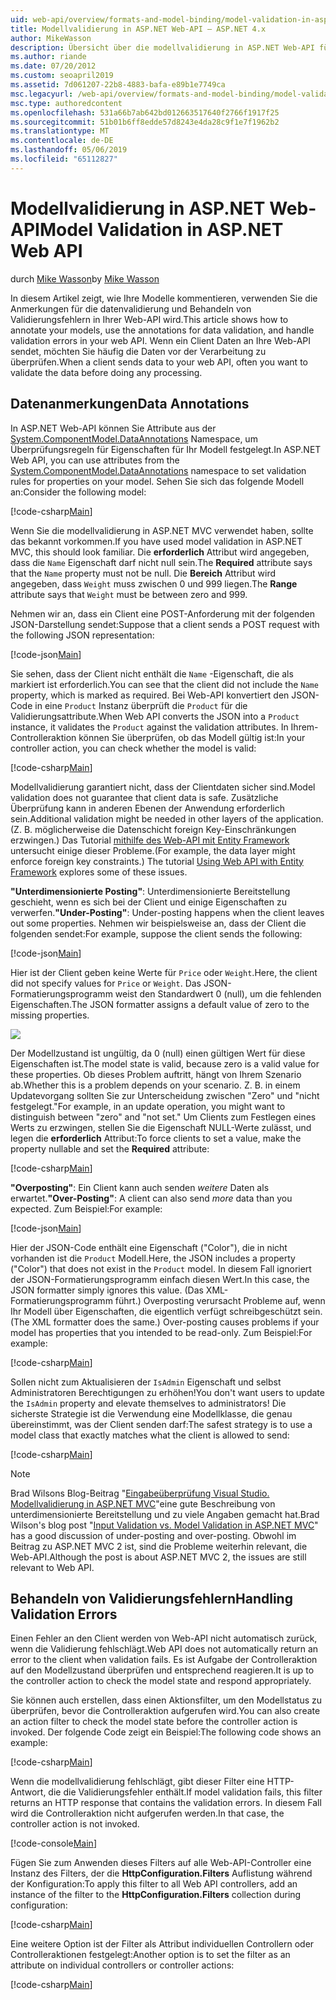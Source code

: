 ```yaml
---
uid: web-api/overview/formats-and-model-binding/model-validation-in-aspnet-web-api
title: Modellvalidierung in ASP.NET Web-API – ASP.NET 4.x
author: MikeWasson
description: Übersicht über die modellvalidierung in ASP.NET Web-API für ASP.NET 4.x.
ms.author: riande
ms.date: 07/20/2012
ms.custom: seoapril2019
ms.assetid: 7d061207-22b8-4883-bafa-e89b1e7749ca
msc.legacyurl: /web-api/overview/formats-and-model-binding/model-validation-in-aspnet-web-api
msc.type: authoredcontent
ms.openlocfilehash: 531a66b7ab642bd012663517640f2766f1917f25
ms.sourcegitcommit: 51b01b6ff8edde57d8243e4da28c9f1e7f1962b2
ms.translationtype: MT
ms.contentlocale: de-DE
ms.lasthandoff: 05/06/2019
ms.locfileid: "65112827"
---
```

# <a name="model-validation-in-aspnet-web-api"></a><span data-ttu-id="11403-103">Modellvalidierung in ASP.NET Web-API</span><span class="sxs-lookup"><span data-stu-id="11403-103">Model Validation in ASP.NET Web API</span></span>

<span data-ttu-id="11403-104">durch [Mike Wasson](https://github.com/MikeWasson)</span><span class="sxs-lookup"><span data-stu-id="11403-104">by [Mike Wasson](https://github.com/MikeWasson)</span></span>

<span data-ttu-id="11403-105">In diesem Artikel zeigt, wie Ihre Modelle kommentieren, verwenden Sie die Anmerkungen für die datenvalidierung und Behandeln von Validierungsfehlern in Ihrer Web-API wird.</span><span class="sxs-lookup"><span data-stu-id="11403-105">This article shows how to annotate your models, use the annotations for data validation, and handle validation errors in your web API.</span></span> <span data-ttu-id="11403-106">Wenn ein Client Daten an Ihre Web-API sendet, möchten Sie häufig die Daten vor der Verarbeitung zu überprüfen.</span><span class="sxs-lookup"><span data-stu-id="11403-106">When a client sends data to your web API, often you want to validate the data before doing any processing.</span></span> 

## <a name="data-annotations"></a><span data-ttu-id="11403-107">Datenanmerkungen</span><span class="sxs-lookup"><span data-stu-id="11403-107">Data Annotations</span></span>

<span data-ttu-id="11403-108">In ASP.NET Web-API können Sie Attribute aus der [System.ComponentModel.DataAnnotations](/dotnet/api/system.componentmodel.dataannotations) Namespace, um Überprüfungsregeln für Eigenschaften für Ihr Modell festgelegt.</span><span class="sxs-lookup"><span data-stu-id="11403-108">In ASP.NET Web API, you can use attributes from the [System.ComponentModel.DataAnnotations](/dotnet/api/system.componentmodel.dataannotations) namespace to set validation rules for properties on your model.</span></span> <span data-ttu-id="11403-109">Sehen Sie sich das folgende Modell an:</span><span class="sxs-lookup"><span data-stu-id="11403-109">Consider the following model:</span></span>

[!code-csharp[Main](model-validation-in-aspnet-web-api/samples/sample1.cs)]

<span data-ttu-id="11403-110">Wenn Sie die modellvalidierung in ASP.NET MVC verwendet haben, sollte das bekannt vorkommen.</span><span class="sxs-lookup"><span data-stu-id="11403-110">If you have used model validation in ASP.NET MVC, this should look familiar.</span></span> <span data-ttu-id="11403-111">Die **erforderlich** Attribut wird angegeben, dass die `Name` Eigenschaft darf nicht null sein.</span><span class="sxs-lookup"><span data-stu-id="11403-111">The **Required** attribute says that the `Name` property must not be null.</span></span> <span data-ttu-id="11403-112">Die **Bereich** Attribut wird angegeben, dass `Weight` muss zwischen 0 und 999 liegen.</span><span class="sxs-lookup"><span data-stu-id="11403-112">The **Range** attribute says that `Weight` must be between zero and 999.</span></span>

<span data-ttu-id="11403-113">Nehmen wir an, dass ein Client eine POST-Anforderung mit der folgenden JSON-Darstellung sendet:</span><span class="sxs-lookup"><span data-stu-id="11403-113">Suppose that a client sends a POST request with the following JSON representation:</span></span>

[!code-json[Main](model-validation-in-aspnet-web-api/samples/sample2.json)]

<span data-ttu-id="11403-114">Sie sehen, dass der Client nicht enthält die `Name` -Eigenschaft, die als markiert ist erforderlich.</span><span class="sxs-lookup"><span data-stu-id="11403-114">You can see that the client did not include the `Name` property, which is marked as required.</span></span> <span data-ttu-id="11403-115">Bei Web-API konvertiert den JSON-Code in eine `Product` Instanz überprüft die `Product` für die Validierungsattribute.</span><span class="sxs-lookup"><span data-stu-id="11403-115">When Web API converts the JSON into a `Product` instance, it validates the `Product` against the validation attributes.</span></span> <span data-ttu-id="11403-116">In Ihrem-Controlleraktion können Sie überprüfen, ob das Modell gültig ist:</span><span class="sxs-lookup"><span data-stu-id="11403-116">In your controller action, you can check whether the model is valid:</span></span>

[!code-csharp[Main](model-validation-in-aspnet-web-api/samples/sample3.cs)]

<span data-ttu-id="11403-117">Modellvalidierung garantiert nicht, dass der Clientdaten sicher sind.</span><span class="sxs-lookup"><span data-stu-id="11403-117">Model validation does not guarantee that client data is safe.</span></span> <span data-ttu-id="11403-118">Zusätzliche Überprüfung kann in anderen Ebenen der Anwendung erforderlich sein.</span><span class="sxs-lookup"><span data-stu-id="11403-118">Additional validation might be needed in other layers of the application.</span></span> <span data-ttu-id="11403-119">(Z. B. möglicherweise die Datenschicht foreign Key-Einschränkungen erzwingen.) Das Tutorial [mithilfe des Web-API mit Entity Framework](../data/using-web-api-with-entity-framework/part-1.md) untersucht einige dieser Probleme.</span><span class="sxs-lookup"><span data-stu-id="11403-119">(For example, the data layer might enforce foreign key constraints.) The tutorial [Using Web API with Entity Framework](../data/using-web-api-with-entity-framework/part-1.md) explores some of these issues.</span></span>

<span data-ttu-id="11403-120">**"Unterdimensionierte Posting"**: Unterdimensionierte Bereitstellung geschieht, wenn es sich bei der Client und einige Eigenschaften zu verwerfen.</span><span class="sxs-lookup"><span data-stu-id="11403-120">**"Under-Posting"**: Under-posting happens when the client leaves out some properties.</span></span> <span data-ttu-id="11403-121">Nehmen wir beispielsweise an, dass der Client die folgenden sendet:</span><span class="sxs-lookup"><span data-stu-id="11403-121">For example, suppose the client sends the following:</span></span>

[!code-json[Main](model-validation-in-aspnet-web-api/samples/sample4.json)]

<span data-ttu-id="11403-122">Hier ist der Client geben keine Werte für `Price` oder `Weight`.</span><span class="sxs-lookup"><span data-stu-id="11403-122">Here, the client did not specify values for `Price` or `Weight`.</span></span> <span data-ttu-id="11403-123">Das JSON-Formatierungsprogramm weist den Standardwert 0 (null), um die fehlenden Eigenschaften.</span><span class="sxs-lookup"><span data-stu-id="11403-123">The JSON formatter assigns a default value of zero to the missing properties.</span></span>

![](model-validation-in-aspnet-web-api/_static/image1.png)

<span data-ttu-id="11403-124">Der Modellzustand ist ungültig, da 0 (null) einen gültigen Wert für diese Eigenschaften ist.</span><span class="sxs-lookup"><span data-stu-id="11403-124">The model state is valid, because zero is a valid value for these properties.</span></span> <span data-ttu-id="11403-125">Ob dieses Problem auftritt, hängt von Ihrem Szenario ab.</span><span class="sxs-lookup"><span data-stu-id="11403-125">Whether this is a problem depends on your scenario.</span></span> <span data-ttu-id="11403-126">Z. B. in einem Updatevorgang sollten Sie zur Unterscheidung zwischen "Zero" und "nicht festgelegt."</span><span class="sxs-lookup"><span data-stu-id="11403-126">For example, in an update operation, you might want to distinguish between "zero" and "not set."</span></span> <span data-ttu-id="11403-127">Um Clients zum Festlegen eines Werts zu erzwingen, stellen Sie die Eigenschaft NULL-Werte zulässt, und legen die **erforderlich** Attribut:</span><span class="sxs-lookup"><span data-stu-id="11403-127">To force clients to set a value, make the property nullable and set the **Required** attribute:</span></span>

[!code-csharp[Main](model-validation-in-aspnet-web-api/samples/sample5.cs?highlight=1-2)]

<span data-ttu-id="11403-128">**"Overposting"**: Ein Client kann auch senden *weitere* Daten als erwartet.</span><span class="sxs-lookup"><span data-stu-id="11403-128">**"Over-Posting"**: A client can also send *more* data than you expected.</span></span> <span data-ttu-id="11403-129">Zum Beispiel:</span><span class="sxs-lookup"><span data-stu-id="11403-129">For example:</span></span>

[!code-json[Main](model-validation-in-aspnet-web-api/samples/sample6.json)]

<span data-ttu-id="11403-130">Hier der JSON-Code enthält eine Eigenschaft ("Color"), die in nicht vorhanden ist die `Product` Modell.</span><span class="sxs-lookup"><span data-stu-id="11403-130">Here, the JSON includes a property ("Color") that does not exist in the `Product` model.</span></span> <span data-ttu-id="11403-131">In diesem Fall ignoriert der JSON-Formatierungsprogramm einfach diesen Wert.</span><span class="sxs-lookup"><span data-stu-id="11403-131">In this case, the JSON formatter simply ignores this value.</span></span> <span data-ttu-id="11403-132">(Das XML-Formatierungsprogramm führt.) Overposting verursacht Probleme auf, wenn Ihr Modell über Eigenschaften, die eigentlich verfügt schreibgeschützt sein.</span><span class="sxs-lookup"><span data-stu-id="11403-132">(The XML formatter does the same.) Over-posting causes problems if your model has properties that you intended to be read-only.</span></span> <span data-ttu-id="11403-133">Zum Beispiel:</span><span class="sxs-lookup"><span data-stu-id="11403-133">For example:</span></span>

[!code-csharp[Main](model-validation-in-aspnet-web-api/samples/sample7.cs)]

<span data-ttu-id="11403-134">Sollen nicht zum Aktualisieren der `IsAdmin` Eigenschaft und selbst Administratoren Berechtigungen zu erhöhen!</span><span class="sxs-lookup"><span data-stu-id="11403-134">You don't want users to update the `IsAdmin` property and elevate themselves to administrators!</span></span> <span data-ttu-id="11403-135">Die sicherste Strategie ist die Verwendung eine Modellklasse, die genau übereinstimmt, was der Client senden darf:</span><span class="sxs-lookup"><span data-stu-id="11403-135">The safest strategy is to use a model class that exactly matches what the client is allowed to send:</span></span>

[!code-csharp[Main](model-validation-in-aspnet-web-api/samples/sample8.cs)]

> [!NOTE]
> <span data-ttu-id="11403-136">Brad Wilsons Blog-Beitrag "[Eingabeüberprüfung Visual Studio. Modellvalidierung in ASP.NET MVC](http://bradwilson.typepad.com/blog/2010/01/input-validation-vs-model-validation-in-aspnet-mvc.html)"eine gute Beschreibung von unterdimensionierte Bereitstellung und zu viele Angaben gemacht hat.</span><span class="sxs-lookup"><span data-stu-id="11403-136">Brad Wilson's blog post "[Input Validation vs. Model Validation in ASP.NET MVC](http://bradwilson.typepad.com/blog/2010/01/input-validation-vs-model-validation-in-aspnet-mvc.html)" has a good discussion of under-posting and over-posting.</span></span> <span data-ttu-id="11403-137">Obwohl im Beitrag zu ASP.NET MVC 2 ist, sind die Probleme weiterhin relevant, die Web-API.</span><span class="sxs-lookup"><span data-stu-id="11403-137">Although the post is about ASP.NET MVC 2, the issues are still relevant to Web API.</span></span>

## <a name="handling-validation-errors"></a><span data-ttu-id="11403-138">Behandeln von Validierungsfehlern</span><span class="sxs-lookup"><span data-stu-id="11403-138">Handling Validation Errors</span></span>

<span data-ttu-id="11403-139">Einen Fehler an den Client werden von Web-API nicht automatisch zurück, wenn die Validierung fehlschlägt.</span><span class="sxs-lookup"><span data-stu-id="11403-139">Web API does not automatically return an error to the client when validation fails.</span></span> <span data-ttu-id="11403-140">Es ist Aufgabe der Controlleraktion auf den Modellzustand überprüfen und entsprechend reagieren.</span><span class="sxs-lookup"><span data-stu-id="11403-140">It is up to the controller action to check the model state and respond appropriately.</span></span>

<span data-ttu-id="11403-141">Sie können auch erstellen, dass einen Aktionsfilter, um den Modellstatus zu überprüfen, bevor die Controlleraktion aufgerufen wird.</span><span class="sxs-lookup"><span data-stu-id="11403-141">You can also create an action filter to check the model state before the controller action is invoked.</span></span> <span data-ttu-id="11403-142">Der folgende Code zeigt ein Beispiel:</span><span class="sxs-lookup"><span data-stu-id="11403-142">The following code shows an example:</span></span>

[!code-csharp[Main](model-validation-in-aspnet-web-api/samples/sample9.cs)]

<span data-ttu-id="11403-143">Wenn die modellvalidierung fehlschlägt, gibt dieser Filter eine HTTP-Antwort, die die Validierungsfehler enthält.</span><span class="sxs-lookup"><span data-stu-id="11403-143">If model validation fails, this filter returns an HTTP response that contains the validation errors.</span></span> <span data-ttu-id="11403-144">In diesem Fall wird die Controlleraktion nicht aufgerufen werden.</span><span class="sxs-lookup"><span data-stu-id="11403-144">In that case, the controller action is not invoked.</span></span>

[!code-console[Main](model-validation-in-aspnet-web-api/samples/sample10.cmd)]

<span data-ttu-id="11403-145">Fügen Sie zum Anwenden dieses Filters auf alle Web-API-Controller eine Instanz des Filters, der die **HttpConfiguration.Filters** Auflistung während der Konfiguration:</span><span class="sxs-lookup"><span data-stu-id="11403-145">To apply this filter to all Web API controllers, add an instance of the filter to the **HttpConfiguration.Filters** collection during configuration:</span></span>

[!code-csharp[Main](model-validation-in-aspnet-web-api/samples/sample11.cs)]

<span data-ttu-id="11403-146">Eine weitere Option ist der Filter als Attribut individuellen Controllern oder Controlleraktionen festgelegt:</span><span class="sxs-lookup"><span data-stu-id="11403-146">Another option is to set the filter as an attribute on individual controllers or controller actions:</span></span>

[!code-csharp[Main](model-validation-in-aspnet-web-api/samples/sample12.cs)]
